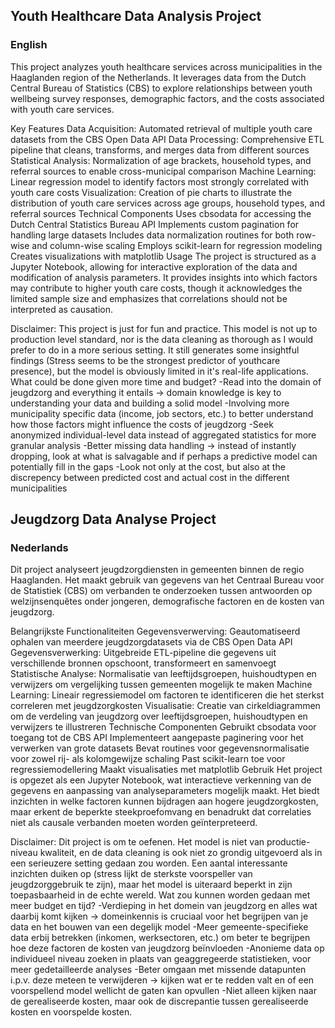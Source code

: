 ## Youth Healthcare Data Analysis Project

### English
This project analyzes youth healthcare services across municipalities in the Haaglanden region of the Netherlands. It leverages data from the Dutch Central Bureau of Statistics (CBS) to explore relationships between youth wellbeing survey responses, demographic factors, and the costs associated with youth care services.

Key Features
Data Acquisition: Automated retrieval of multiple youth care datasets from the CBS Open Data API
Data Processing: Comprehensive ETL pipeline that cleans, transforms, and merges data from different sources
Statistical Analysis: Normalization of age brackets, household types, and referral sources to enable cross-municipal comparison
Machine Learning: Linear regression model to identify factors most strongly correlated with youth care costs
Visualization: Creation of pie charts to illustrate the distribution of youth care services across age groups, household types, and referral sources
Technical Components
Uses cbsodata for accessing the Dutch Central Statistics Bureau API
Implements custom pagination for handling large datasets
Includes data normalization routines for both row-wise and column-wise scaling
Employs scikit-learn for regression modeling
Creates visualizations with matplotlib
Usage
The project is structured as a Jupyter Notebook, allowing for interactive exploration of the data and modification of analysis parameters. It provides insights into which factors may contribute to higher youth care costs, though it acknowledges the limited sample size and emphasizes that correlations should not be interpreted as causation.

Disclaimer:
This project is just for fun and practice. This model is not up to production level standard, nor is the data cleaning as thorough as I would prefer to do in a more serious setting.
It still generates some insightful findings (Stress seems to be the strongest predictor of youthcare presence), but the model is obviously limited in it's real-life applications.
What could be done given more time and budget?
-Read into the domain of jeugdzorg and everything it entails -> domain knowledge is key to understanding your data and building a solid model
-Involving more municipality specific data (income, job sectors, etc.) to better understand how those factors might influence the costs of jeugdzorg
-Seek anonymized individual-level data instead of aggregated statistics for more granular analysis
-Better missing data handling -> instead of instantly dropping, look at what is salvagable and if perhaps a predictive model can potentially fill in the gaps
-Look not only at the cost, but also at the discrepency between predicted cost and actual cost in the different municipalities

## Jeugdzorg Data Analyse Project
### Nederlands
Dit project analyseert jeugdzorgdiensten in gemeenten binnen de regio Haaglanden. Het maakt gebruik van gegevens van het Centraal Bureau voor de Statistiek (CBS) om verbanden te onderzoeken tussen antwoorden op welzijnsenquêtes onder jongeren, demografische factoren en de kosten van jeugdzorg.

Belangrijkste Functionaliteiten
Gegevensverwerving: Geautomatiseerd ophalen van meerdere jeugdzorgdatasets via de CBS Open Data API
Gegevensverwerking: Uitgebreide ETL-pipeline die gegevens uit verschillende bronnen opschoont, transformeert en samenvoegt
Statistische Analyse: Normalisatie van leeftijdsgroepen, huishoudtypen en verwijzers om vergelijking tussen gemeenten mogelijk te maken
Machine Learning: Lineair regressiemodel om factoren te identificeren die het sterkst correleren met jeugdzorgkosten
Visualisatie: Creatie van cirkeldiagrammen om de verdeling van jeugdzorg over leeftijdsgroepen, huishoudtypen en verwijzers te illustreren
Technische Componenten
Gebruikt cbsodata voor toegang tot de CBS API
Implementeert aangepaste paginering voor het verwerken van grote datasets
Bevat routines voor gegevensnormalisatie voor zowel rij- als kolomgewijze schaling
Past scikit-learn toe voor regressiemodellering
Maakt visualisaties met matplotlib
Gebruik
Het project is opgezet als een Jupyter Notebook, wat interactieve verkenning van de gegevens en aanpassing van analyseparameters mogelijk maakt. Het biedt inzichten in welke factoren kunnen bijdragen aan hogere jeugdzorgkosten, maar erkent de beperkte steekproefomvang en benadrukt dat correlaties niet als causale verbanden moeten worden geïnterpreteerd.

Disclaimer:
Dit project is om te oefenen. Het model is niet van productie-niveau kwaliteit, en de data cleaning is ook niet zo grondig uitgevoerd als in een serieuzere setting gedaan zou worden.
Een aantal interessante inzichten duiken op (stress lijkt de sterkste voorspeller van jeugdzorggebruik te zijn), maar het model is uiteraard beperkt in zijn toepasbaarheid in de echte wereld.
Wat zou kunnen worden gedaan met meer budget en tijd?
-Verdieping in het domein van jeugdzorg en alles wat daarbij komt kijken -> domeinkennis is cruciaal voor het begrijpen van je data en het bouwen van een degelijk model
-Meer gemeente-specifieke data erbij betrekken (inkomen, werksectoren, etc.) om beter te begrijpen hoe deze factoren de kosten van jeugdzorg beïnvloeden
-Anonieme data op individueel niveau zoeken in plaats van geaggregeerde statistieken, voor meer gedetailleerde analyses
-Beter omgaan met missende datapunten i.p.v. deze meteen te verwijderen -> kijken wat er te redden valt en of een voorspellend model wellicht de gaten kan opvullen
-Niet alleen kijken naar de gerealiseerde kosten, maar ook de discrepantie tussen gerealiseerde kosten en voorspelde kosten.
